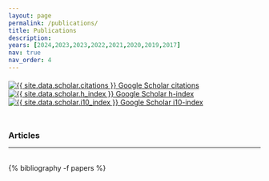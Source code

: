 ```yaml
---
layout: page
permalink: /publications/
title: Publications
description: 
years: [2024,2023,2023,2022,2021,2020,2019,2017]
nav: true
nav_order: 4
---
```

<!-- _pages/publications.md -->




<div class="large-badges" style="margin-top: 1.2rem;">
    <a href="https://scholar.google.com/citations?user={{ site.data.scholar.id }}">
        <img src="https://img.shields.io/badge/citations-{{ site.data.scholar.citations }}-000000?style=flat" 
        alt="{{ site.data.scholar.citations }} Google Scholar citations">
    </a>
    <a href="https://scholar.google.com/citations?user={{ site.data.scholar.id }}" aria-label="Google Scholar link" role="button">
        <img src="https://img.shields.io/badge/h--index-{{ site.data.scholar.h_index }}-000000?style=flat" 
        alt="{{ site.data.scholar.h_index }} Google Scholar h-index">
    </a>
    <a href="https://scholar.google.com/citations?user={{ site.data.scholar.id }}" aria-label="Google Scholar link" role="button">
        <img src="https://img.shields.io/badge/i10--index-{{ site.data.scholar.i10_index }}-000000?style=flat" 
        alt="{{ site.data.scholar.i10_index }} Google Scholar i10-index">
    </a>
</div>




<div class="publications">

<a id="journal"><h3 style="margin-top: 3rem; margin-bottom: 0.3rem;"><b>Articles</b></h3></a>
<hr style="color: var(--global-text-color); height: 1px; margin-bottom: 2rem;">
{% bibliography -f papers %}


</div>


